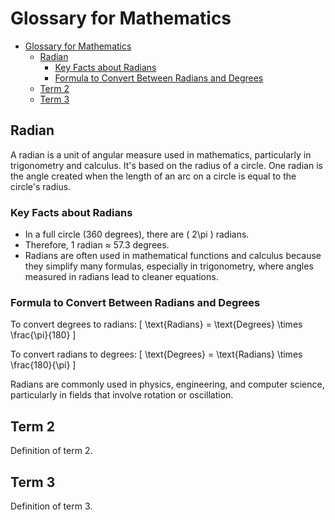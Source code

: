 # Glossary for Mathematics

- [Glossary for Mathematics](#glossary-for-mathematics)
  - [Radian](#radian)
    - [Key Facts about Radians](#key-facts-about-radians)
    - [Formula to Convert Between Radians and Degrees](#formula-to-convert-between-radians-and-degrees)
  - [Term 2](#term-2)
  - [Term 3](#term-3)

## Radian
A radian is a unit of angular measure used in mathematics, particularly in trigonometry and calculus. It's based on the radius of a circle. One radian is the angle created when the length of an arc on a circle is equal to the circle's radius.

### Key Facts about Radians
- In a full circle (360 degrees), there are \( 2\pi \) radians.
- Therefore, 1 radian ≈ 57.3 degrees.
- Radians are often used in mathematical functions and calculus because they simplify many formulas, especially in trigonometry, where angles measured in radians lead to cleaner equations.

### Formula to Convert Between Radians and Degrees
To convert degrees to radians:
\[
\text{Radians} = \text{Degrees} \times \frac{\pi}{180}
\]

To convert radians to degrees:
\[
\text{Degrees} = \text{Radians} \times \frac{180}{\pi}
\]

Radians are commonly used in physics, engineering, and computer science, particularly in fields that involve rotation or oscillation.

## Term 2
Definition of term 2.

## Term 3
Definition of term 3.
